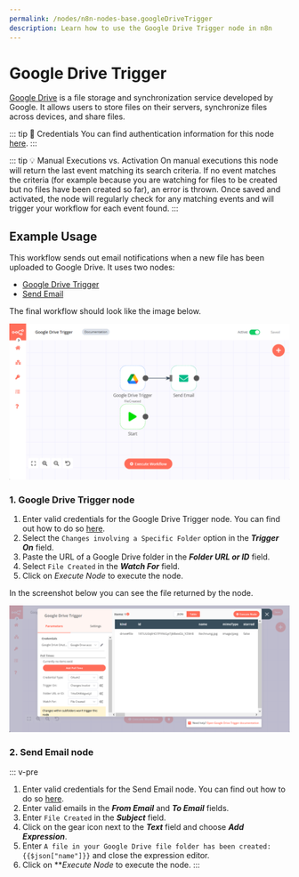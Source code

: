 ```yaml
---
permalink: /nodes/n8n-nodes-base.googleDriveTrigger
description: Learn how to use the Google Drive Trigger node in n8n
---
```


# Google Drive Trigger

[Google Drive](https://drive.google.com) is a file storage and synchronization service developed by Google. It allows users to store files on their servers, synchronize files across devices, and share files.

::: tip 🔑 Credentials
You can find authentication information for this node [here](../../../credentials/Google/README.md).
:::

::: tip 💡 Manual Executions vs. Activation
On manual executions this node will return the last event matching its search criteria. If no event matches the criteria (for example because you are watching for files to be created but no files have been created so far), an error is thrown. Once saved and activated, the node will regularly check for any matching events and will trigger your workflow for each event found.
:::

## Example Usage

This workflow sends out email notifications when a new file has been uploaded to Google Drive. It uses two nodes:
- [Google Drive Trigger]()
- [Send Email](../../core-nodes/SendEmail/README.md)

The final workflow should look like the image below.

![A workflow using the Google Drive Trigger and Send Email node](./workflow.png)

### 1. Google Drive Trigger node

1. Enter valid credentials for the Google Drive Trigger node. You can find out how to do so [here](../../../credentials/Google/README.md).
2. Select the `Changes involving a Specific Folder` option in the ***Trigger On*** field.
3. Paste the URL of a Google Drive folder in the ***Folder URL or ID*** field.
4. Select `File Created` in the ***Watch For*** field.
5. Click on *Execute Node* to execute the node.

In the screenshot below you can see the file returned by the node.

![GoogleDriveTrigger_node.png](./GoogleDriveTrigger_node.png)

### 2. Send Email node
::: v-pre
1. Enter valid credentials for the Send Email node. You can find out how to do so [here](../../../credentials/SendEmail/README.md).
2. Enter valid emails in the ***From Email*** and ***To Email*** fields.
3. Enter `File Created` in the ***Subject*** field.
4. Click on the gear icon next to the ***Text*** field and choose ***Add Expression***.
5. Enter `A file in your Google Drive file folder has been created: {{$json["name"]}}` and close the expression editor.
6. Click on ***Execute Node* to execute the node.
:::
